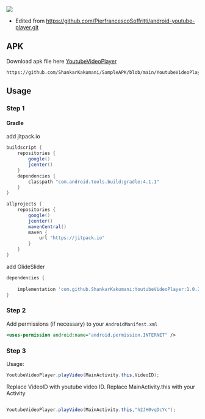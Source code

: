   [![](https://jitpack.io/v/ShankarKakumani/YoutubeVideoPlayer.svg)](https://jitpack.io/#ShankarKakumani/YoutubeVideoPlayer)

- Edited from https://github.com/PierfrancescoSoffritti/android-youtube-player.git
 
## APK
Download apk file here [YoutubeVideoPlayer](https://github.com/ShankarKakumani/SampleAPK/blob/main/YoutubeVideoPlayer.apk)
```
https://github.com/ShankarKakumani/SampleAPK/blob/main/YoutubeVideoPlayer.apk
```

 
## Usage

### Step 1

#### Gradle

add jitpack.io

```groovy
buildscript {
    repositories {
        google()
        jcenter()
    }
    dependencies {
        classpath "com.android.tools.build:gradle:4.1.1"
    }
}

allprojects {
    repositories {
        google()
        jcenter()
        mavenCentral()
        maven {
            url "https://jitpack.io"
        }
    }
}
```

add GlideSlider

```groovy
dependencies {
    
    implementation 'com.github.ShankarKakumani:YoutubeVideoPlayer:1.0.2'
}
```

### Step 2

Add permissions (if necessary) to your `AndroidManifest.xml`

```xml
<uses-permission android:name="android.permission.INTERNET" /> 

```

### Step 3

Usage:
 
```java
YoutubeVideoPlayer.playVideo(MainActivity.this,VideoID);

```        
Replace VideoID with youtube video ID.
Replace MainActivity.this with your Activity

 ```java
 
 YoutubeVideoPlayer.playVideo(MainActivity.this,"h2JH0vqDcYc");

```   

